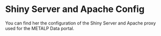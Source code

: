 # Shiny Server and Apache Config

You can find her the configuration of the Shiny Server and Apache proxy used for the METALP Data portal.